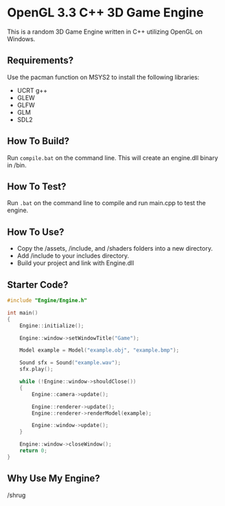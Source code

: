 # OpenGL 3.3 C++ 3D Game Engine
This is a random 3D Game Engine written in C++ utilizing OpenGL on Windows.

## Requirements?
Use the pacman function on MSYS2 to install the following libraries:
- UCRT g++
- GLEW
- GLFW
- GLM
- SDL2

## How To Build?
Run `compile.bat` on the command line. This will create an engine.dll binary in /bin.

## How To Test?
Run `.bat` on the command line to compile and run main.cpp to test the engine.

## How To Use?
- Copy the /assets, /include, and /shaders folders into a new directory.
- Add /include to your includes directory.
- Build your project and link with Engine.dll

## Starter Code?
```cpp
#include "Engine/Engine.h"

int main()
{
    Engine::initialize();

    Engine::window->setWindowTitle("Game");

    Model example = Model("example.obj", "example.bmp");

    Sound sfx = Sound("example.wav");
    sfx.play();

    while (!Engine::window->shouldClose())
    {
        Engine::camera->update();

        Engine::renderer->update();
        Engine::renderer->renderModel(example);

        Engine::window->update();
    }

    Engine::window->closeWindow();
    return 0;
}
```

## Why Use My Engine?
/shrug